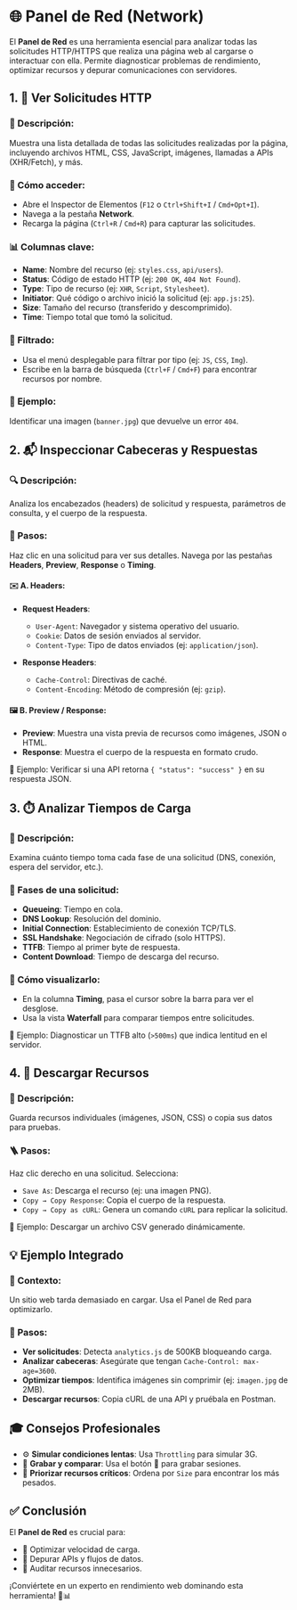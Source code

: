 
# 🌐 Panel de Red (Network)

El **Panel de Red** es una herramienta esencial para analizar todas las solicitudes HTTP/HTTPS que realiza una página web al cargarse o interactuar con ella. Permite diagnosticar problemas de rendimiento, optimizar recursos y depurar comunicaciones con servidores.

## 1. 🔎 Ver Solicitudes HTTP

### 📄 Descripción:
Muestra una lista detallada de todas las solicitudes realizadas por la página, incluyendo archivos HTML, CSS, JavaScript, imágenes, llamadas a APIs (XHR/Fetch), y más.

### 🚪 Cómo acceder:
- Abre el Inspector de Elementos (`F12` o `Ctrl+Shift+I` / `Cmd+Opt+I`).
- Navega a la pestaña **Network**.
- Recarga la página (`Ctrl+R` / `Cmd+R`) para capturar las solicitudes.

### 📊 Columnas clave:
- **Name**: Nombre del recurso (ej: `styles.css`, `api/users`).
- **Status**: Código de estado HTTP (ej: `200 OK`, `404 Not Found`).
- **Type**: Tipo de recurso (ej: `XHR`, `Script`, `Stylesheet`).
- **Initiator**: Qué código o archivo inició la solicitud (ej: `app.js:25`).
- **Size**: Tamaño del recurso (transferido y descomprimido).
- **Time**: Tiempo total que tomó la solicitud.

### 🎯 Filtrado:
- Usa el menú desplegable para filtrar por tipo (ej: `JS`, `CSS`, `Img`).
- Escribe en la barra de búsqueda (`Ctrl+F` / `Cmd+F`) para encontrar recursos por nombre.

### 🧪 Ejemplo:
Identificar una imagen (`banner.jpg`) que devuelve un error `404`.

## 2. 📬 Inspeccionar Cabeceras y Respuestas

### 🔍 Descripción:
Analiza los encabezados (headers) de solicitud y respuesta, parámetros de consulta, y el cuerpo de la respuesta.

### 🔧 Pasos:
Haz clic en una solicitud para ver sus detalles. Navega por las pestañas **Headers**, **Preview**, **Response** o **Timing**.

#### ✉️ A. Headers:

- **Request Headers**:
  - `User-Agent`: Navegador y sistema operativo del usuario.
  - `Cookie`: Datos de sesión enviados al servidor.
  - `Content-Type`: Tipo de datos enviados (ej: `application/json`).

- **Response Headers**:
  - `Cache-Control`: Directivas de caché.
  - `Content-Encoding`: Método de compresión (ej: `gzip`).

#### 🖼️ B. Preview / Response:

- **Preview**: Muestra una vista previa de recursos como imágenes, JSON o HTML.
- **Response**: Muestra el cuerpo de la respuesta en formato crudo.

🧪 Ejemplo: Verificar si una API retorna `{ "status": "success" }` en su respuesta JSON.

## 3. ⏱️ Analizar Tiempos de Carga

### 📄 Descripción:
Examina cuánto tiempo toma cada fase de una solicitud (DNS, conexión, espera del servidor, etc.).

### 🧷 Fases de una solicitud:

- **Queueing**: Tiempo en cola.
- **DNS Lookup**: Resolución del dominio.
- **Initial Connection**: Establecimiento de conexión TCP/TLS.
- **SSL Handshake**: Negociación de cifrado (solo HTTPS).
- **TTFB**: Tiempo al primer byte de respuesta.
- **Content Download**: Tiempo de descarga del recurso.

### 🧭 Cómo visualizarlo:
- En la columna **Timing**, pasa el cursor sobre la barra para ver el desglose.
- Usa la vista **Waterfall** para comparar tiempos entre solicitudes.

🧪 Ejemplo: Diagnosticar un TTFB alto (`>500ms`) que indica lentitud en el servidor.

## 4. 💾 Descargar Recursos

### 🧰 Descripción:
Guarda recursos individuales (imágenes, JSON, CSS) o copia sus datos para pruebas.

### 🪜 Pasos:
Haz clic derecho en una solicitud. Selecciona:
- `Save As`: Descarga el recurso (ej: una imagen PNG).
- `Copy → Copy Response`: Copia el cuerpo de la respuesta.
- `Copy → Copy as cURL`: Genera un comando `cURL` para replicar la solicitud.

🧪 Ejemplo: Descargar un archivo CSV generado dinámicamente.

## 💡 Ejemplo Integrado

### 🎯 Contexto:
Un sitio web tarda demasiado en cargar. Usa el Panel de Red para optimizarlo.

### 🧾 Pasos:
- **Ver solicitudes**: Detecta `analytics.js` de 500KB bloqueando carga.
- **Analizar cabeceras**: Asegúrate que tengan `Cache-Control: max-age=3600`.
- **Optimizar tiempos**: Identifica imágenes sin comprimir (ej: `imagen.jpg` de 2MB).
- **Descargar recursos**: Copia cURL de una API y pruébala en Postman.

## 🎓 Consejos Profesionales

- ⚙️ **Simular condiciones lentas**: Usa `Throttling` para simular 3G.
- 🧪 **Grabar y comparar**: Usa el botón 🔴 para grabar sesiones.
- 🎯 **Priorizar recursos críticos**: Ordena por `Size` para encontrar los más pesados.

## ✅ Conclusión

El **Panel de Red** es crucial para:
- 🚀 Optimizar velocidad de carga.
- 🧩 Depurar APIs y flujos de datos.
- 🧹 Auditar recursos innecesarios.

¡Conviértete en un experto en rendimiento web dominando esta herramienta! 🚀📊
